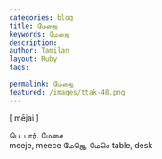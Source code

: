 ```yaml
---
categories: blog
title: மேஜை
keywords: மேஜை
description: 
author: Tamilan
layout: Ruby
tags: 
 
permalink: மேஜை
featured: /images/ttak-48.png
---
```

  
[ mējai ]  
  
பெ. பார். மேசை  
meeje, meece மேஜெ, மேசெ table, desk